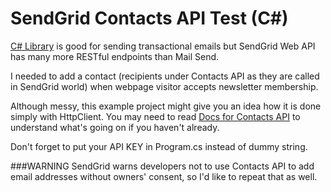 ﻿# SendGrid Contacts API Test (C#)

[C# Library](https://github.com/sendgrid/sendgrid-csharp) is good for sending transactional emails
but SendGrid Web API has many more RESTful endpoints than Mail Send.

I needed to add a contact (recipients under Contacts
API as they are called in SendGrid world) when webpage visitor accepts newsletter membership.

Although messy, this example project might give you an idea how it is done simply with HttpClient.
You may need to read [Docs for Contacts API](https://sendgrid.com/docs/API_Reference/Web_API_v3/Marketing_Campaigns/contactdb.html) to understand what's going on
if you haven't already.

Don't forget to put your API KEY in Program.cs instead of dummy string.

###WARNING
SendGrid warns developers not to use Contacts API to add email addresses without owners' consent, so I'd like 
to repeat that as well.